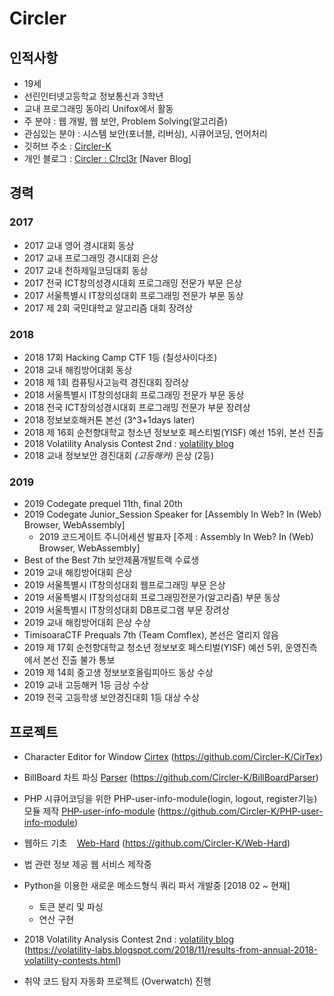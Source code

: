 # Circler
## 인적사항
- 19세
- 선린인터넷고등학교 정보통신과 3학년  
- 교내 프로그래밍 동아리 Unifox에서 활동
- 주 분야 : 웹 개발, 웹 보안, Problem Solving(알고리즘)
- 관심있는 분야 : 시스템 보안(포너블, 리버싱), 시큐어코딩, 언어처리
- 깃허브 주소 : [Circler-K](https://github.com/Circler-K)</br>
- 개인 블로그 : [Circler : C!rcl3r](https://blog.naver.com/dkdlelgksthf) \[Naver Blog\]
<!-- - 개인 홈페이지 : [Circler](http://circler.dothome.co.kr) -->

## 경력
### 2017
- 2017 교내 영어 경시대회 동상
- 2017 교내 프로그래밍 경시대회 은상
- 2017 교내 천하제일코딩대회 동상
- 2017 전국 ICT창의성경시대회 프로그래밍 전문가 부문 은상  
- 2017 서울특별시 IT창의성대회 프로그래밍 전문가 부문 동상
- 2017 제 2회 국민대학교 알고리즘 대회 장려상
### 2018
- 2018 17회 Hacking Camp CTF 1등 (칠성사이다조)
- 2018 교내 해킹방어대회 동상
- 2018 제 1회 컴퓨팅사고능력 경진대회 장려상
- 2018 서울특별시 IT창의성대회 프로그래밍 전문가 부문 동상
- 2018 전국 ICT창의성경시대회 프로그래밍 전문가 부문 장려상
- 2018 정보보호해커톤 본선 (3^3+1days later)
- 2018 제 16회 순천향대학교 청소년 정보보호 페스티벌(YISF) 예선 15위, 본선 진출  
- 2018 Volatility Analysis Contest 2nd : [volatility blog](https://volatility-labs.blogspot.com/2018/11/results-from-annual-2018-volatility-contests.html)
- 2018 교내 정보보안 경진대회 _(고등해커)_ 은상 (2등)
### 2019
- 2019 Codegate prequel 11th, final 20th
- 2019 Codegate Junior_Session Speaker for \[Assembly In Web? In (Web) Browser, WebAssembly\]
    - 2019 코드게이트 주니어세션 발표자 \[주제 : Assembly In Web? In (Web) Browser, WebAssembly\]
- Best of the Best 7th 보안제품개발트랙 수료생
- 2019 교내 해킹방어대회 은상
- 2019 서울특별시 IT창의성대회 웹프로그래밍 부문 은상
- 2019 서울특별시 IT창의성대회 프로그래밍전문가(알고리즘) 부문 동상
- 2019 서울특별시 IT창의성대회 DB프로그램 부문 장려상
- 2019 교내 해킹방어대회 은상 수상
- TimisoaraCTF Prequals 7th (Team Comflex), 본선은 열리지 않음
- 2019 제 17회 순천향대학교 청소년 정보보호 페스티벌(YISF) 예선 5위, 운영진측에서 본선 진출 불가 통보
- 2019 제 14회 중고생 정보보호올림피아드 동상 수상
- 2019 교내 고등해커 1등 금상 수상
- 2019 전국 고등학생 보안경진대회 1등 대상 수상


## 프로젝트
- Character Editor for Window [Cirtex](https://github.com/Circler-K/CirTex)   (https://github.com/Circler-K/CirTex)  

- BillBoard 차트 파싱 [Parser](https://github.com/Circler-K/BillBoardParser)  (https://github.com/Circler-K/BillBoardParser)

- PHP 시큐어코딩을 위한 PHP-user-info-module(login, logout, register기능)모듈 제작 [PHP-user-info-module](https://github.com/Circler-K/PHP-user-info-module)  (https://github.com/Circler-K/PHP-user-info-module)

- 웹하드 기초 &nbsp;&nbsp; [Web-Hard](https://github.com/Circler-K/Web-Hard)  (https://github.com/Circler-K/Web-Hard)

- 법 관련 정보 제공 웹 서비스 제작중

- Python을 이용한 새로운 메소드형식 쿼리 파서 개발중 [2018 02 ~ 현재]
  - 토큰 분리 및 파싱
  - 연산 구현  

- 2018 Volatility Analysis Contest 2nd : [volatility blog](https://volatility-labs.blogspot.com/2018/11/results-from-annual-2018-volatility-contests.html)  
(https://volatility-labs.blogspot.com/2018/11/results-from-annual-2018-volatility-contests.html)

- 취약 코드 탐지 자동화 프로젝트 (Overwatch) 진행 